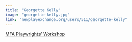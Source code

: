 ```yaml
---
title: "Georgette Kelly"
image: "georgette-kelly.jpg"
link: "newplayexchange.org/users/511/georgette-kelly"
---
```


[MFA Playwrights’ Workshop](/programs/mfa-playwrights-workshop)